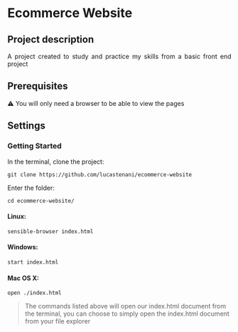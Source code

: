# Ecommerce Website

## Project description

<p align="justify">
  A project created to study and practice my skills from a basic front end project
</p>

## Prerequisites

:warning: You will only need a browser to be able to view the pages

## Settings

### Getting Started

In the terminal, clone the project:

```
git clone https://github.com/lucastenani/ecommerce-website
```

Enter the folder:

```
cd ecommerce-website/
```

#### Linux:

```
sensible-browser index.html
```

#### Windows:

```
start index.html
```

#### Mac OS X:

```
open ./index.html
```

> The commands listed above will open our index.html document from the terminal, you can choose to simply open the index.html document from your file explorer
